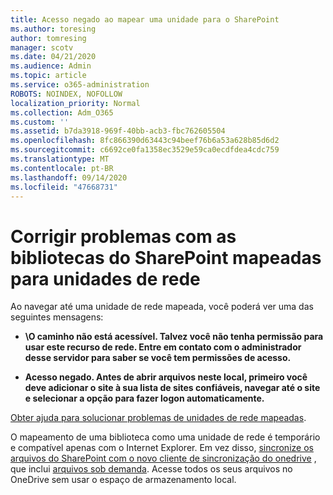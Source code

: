 ```yaml
---
title: Acesso negado ao mapear uma unidade para o SharePoint
ms.author: toresing
author: tomresing
manager: scotv
ms.date: 04/21/2020
ms.audience: Admin
ms.topic: article
ms.service: o365-administration
ROBOTS: NOINDEX, NOFOLLOW
localization_priority: Normal
ms.collection: Adm_O365
ms.custom: ''
ms.assetid: b7da3918-969f-40bb-acb3-fbc762605504
ms.openlocfilehash: 8fc866390d63443c94beef76b6a53a628b85d6d2
ms.sourcegitcommit: c6692ce0fa1358ec3529e59ca0ecdfdea4cdc759
ms.translationtype: MT
ms.contentlocale: pt-BR
ms.lasthandoff: 09/14/2020
ms.locfileid: "47668731"
---
```

# <a name="fix-problems-with-sharepoint-libraries-mapped-to-network-drives"></a>Corrigir problemas com as bibliotecas do SharePoint mapeadas para unidades de rede

Ao navegar até uma unidade de rede mapeada, você poderá ver uma das seguintes mensagens:
  
- **\\O caminho não está acessível. Talvez você não tenha permissão para usar este recurso de rede. Entre em contato com o administrador desse servidor para saber se você tem permissões de acesso.**

- **Acesso negado. Antes de abrir arquivos neste local, primeiro você deve adicionar o site à sua lista de sites confiáveis, navegar até o site e selecionar a opção para fazer logon automaticamente.**

[Obter ajuda para solucionar problemas de unidades de rede mapeadas](https://docs.microsoft.com/sharepoint/support/administration/troubleshoot-mapped-network-drives).
  
O mapeamento de uma biblioteca como uma unidade de rede é temporário e compatível apenas com o Internet Explorer. Em vez disso, [sincronize os arquivos do SharePoint com o novo cliente de sincronização do onedrive](https://support.office.com/article/6de9ede8-5b6e-4503-80b2-6190f3354a88.aspx) , que inclui [arquivos sob demanda](https://support.office.com/article/0e6860d3-d9f3-4971-b321-7092438fb38e.aspx). Acesse todos os seus arquivos no OneDrive sem usar o espaço de armazenamento local.
  
